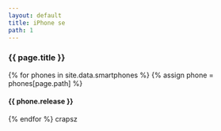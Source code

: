 ```yaml
---
layout: default
title: iPhone se
path: 1
---
```


<div class="container">
  <h3>{{ page.title }}</h3>
  {% for phones in site.data.smartphones %}
  {% assign phone = phones[page.path] %}
  <h4>{{ phone.release }}</h4>
  {% endfor %}
  crapsz
</div>
